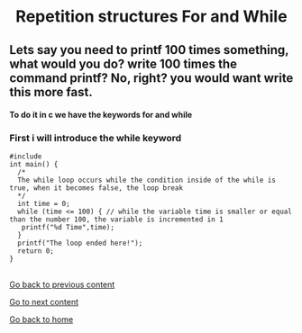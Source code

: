 <h1 align="center">Repetition structures For and While</h1>
<h2>Lets say you need to printf 100 times something, what would you do? write 100 times the command printf? No, right? you would want write this more fast.</h2>
<h4>To do it in c we have the keywords for and while</h4>
<h3>First i will introduce the while keyword</h3>
<pre>
<code>#include <stdio.h>
int main() {
  /*
  The while loop occurs while the condition inside of the while is true, when it becomes false, the loop break 
  */
  int time = 0;
  while (time <= 100) { // while the variable time is smaller or equal than the number 100, the variable is incremented in 1  
   printf("%d Time",time);
  }
  printf("The loop ended here!");
  return 0;
}
</code>
</pre>
<a href="../../../02/pages/conditional_if_else/README.md">Go back to previous content</a> 
<p> <a href="../../../03/pages/repetition_structure_while/README.md">Go to next content</a>  </p>
<p> <a href="../../../../../../README.md">Go back to home</a> </p>


